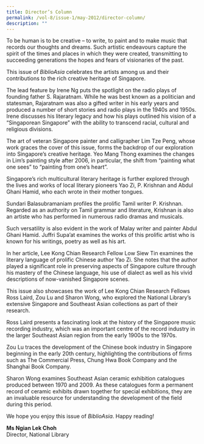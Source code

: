 ```yaml
---
title: Director’s Column
permalink: /vol-8/issue-1/may-2012/director-column/
description: ""
---
```

To be human is to be creative – to write, to paint and to make music that records our thoughts and dreams. Such artistic endeavours capture the spirit of the times and places in which they were created, transmitting to succeeding generations the hopes and fears of visionaries of the past.

This issue of *BiblioAsia* celebrates the artists among us and their contributions to the rich creative heritage of Singapore.

The lead feature by Irene Ng puts the spotlight on the radio plays of founding father S. Rajaratnam. While he was best known as a politician and statesman, Rajaratnam was also a gifted writer in his early years and produced a number of short stories and radio plays in the 1940s and 1950s. Irene discusses his literary legacy and how his plays outlined his vision of a “Singaporean Singapore” with the ability to transcend racial, cultural and religious divisions.

The art of veteran Singapore painter and calligrapher Lim Tze Peng, whose work graces the cover of this issue, forms the backdrop of our exploration into Singapore’s creative heritage. Yeo Mang Thong examines the changes in Lim’s painting style after 2006, in particular, the shift from “painting what one sees” to “painting from one’s heart”.

Singapore’s rich multicultural literary heritage is further explored through the lives and works of local literary pioneers Yao Zi, P. Krishnan and Abdul Ghani Hamid, who each wrote in their mother tongues.

Sundari Balasubramaniam profiles the prolific Tamil writer P. Krishnan. Regarded as an authority on Tamil grammar and literature, Krishnan is also an artiste who has performed in numerous radio dramas and musicals.

Such versatility is also evident in the work of Malay writer and painter Abdul Ghani Hamid. Juffri Supa’at examines the works of this prolific artist who is known for his writings, poetry as well as his art.

In her article, Lee Kong Chian Research Fellow Low Siew Tin examines the literary language of prolific Chinese author Yao Zi. She notes that the author played a significant role in preserving aspects of Singapore culture through his mastery of the Chinese language, his use of dialect as well as his vivid descriptions of now-vanished Singapore scenes.

This issue also showcases the work of Lee Kong Chian Research Fellows Ross Laird, Zou Lu and Sharon Wong, who explored the National Library’s extensive Singapore and Southeast Asian collections as part of their research.

Ross Laird presents a fascinating look at the history of the Singapore music recording industry, which was an important centre of the record industry in the larger Southeast Asian region from the early 1900s to the 1970s.

Zou Lu traces the development of the Chinese book industry in Singapore beginning in the early 20th century, highlighting the contributions of firms such as The Commercial Press, Chung Hwa Book Company and the Shanghai Book Company.

Sharon Wong examines Southeast Asian ceramic exhibition catalogues produced between 1970 and 2009. As these catalogues form a permanent record of ceramic exhibits drawn together for special exhibitions, they are an invaluable resource for understanding the development of the field during this period.

We hope you enjoy this issue of *BiblioAsia*. Happy reading!

<b>Ms Ngian Lek Choh</b><br> Director, National Library